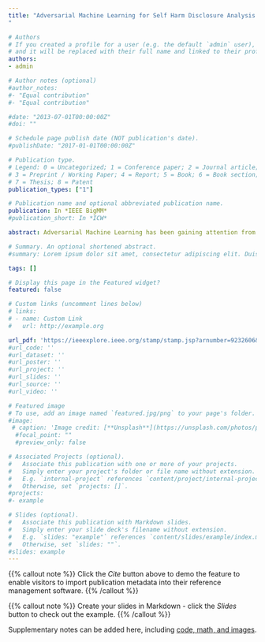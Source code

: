 ```yaml
---
title: "Adversarial Machine Learning for Self Harm Disclosure Analysis (Workshop Paper)
"

# Authors
# If you created a profile for a user (e.g. the default `admin` user), write the username (folder name) here 
# and it will be replaced with their full name and linked to their profile.
authors:
- admin

# Author notes (optional)
#author_notes:
#- "Equal contribution"
#- "Equal contribution"

#date: "2013-07-01T00:00:00Z"
#doi: ""

# Schedule page publish date (NOT publication's date).
#publishDate: "2017-01-01T00:00:00Z"

# Publication type.
# Legend: 0 = Uncategorized; 1 = Conference paper; 2 = Journal article;
# 3 = Preprint / Working Paper; 4 = Report; 5 = Book; 6 = Book section;
# 7 = Thesis; 8 = Patent
publication_types: ["1"]

# Publication name and optional abbreviated publication name.
publication: In *IEEE BigMM*
#publication_short: In *ICW*

abstract: Adversarial Machine Learning has been gaining attention from the NLP community due to low interpretability and low robustness of the current state-of-the-art systems. In this work, we study the effect of various adversarial attacks for detection of suicidal intent in social media setting. Suicide Ideation is a sensitive issue and is a leading cause of death. We show how various models are rendered useless after attacks and perform adversarial training using the most ideal attacks to improve their robustness. We also conduct several experiments with the attacks to study their effect and propose an approach for adversarial training using Generative Adversarial Networks.

# Summary. An optional shortened abstract.
#summary: Lorem ipsum dolor sit amet, consectetur adipiscing elit. Duis posuere tellus ac convallis placerat. Proin tincidunt magna sed ex sollicitudin condimentum.

tags: []

# Display this page in the Featured widget?
featured: false

# Custom links (uncomment lines below)
# links:
# - name: Custom Link
#   url: http://example.org

url_pdf: 'https://ieeexplore.ieee.org/stamp/stamp.jsp?arnumber=9232606&casa_token=o8vSX1bHocYAAAAA:9486mHEOP0_chLByrXCgMLBnvl-wzGoIvJbppIr3dBRsQJOqe1Z8zXrL9eopX_qG-wRHDCjoPr7Ljw&tag=1'
#url_code: ''
#url_dataset: ''
#url_poster: ''
#url_project: ''
#url_slides: ''
#url_source: ''
#url_video: ''

# Featured image
# To use, add an image named `featured.jpg/png` to your page's folder. 
#image:
 # caption: 'Image credit: [**Unsplash**](https://unsplash.com/photos/pLCdAaMFLTE)'
  #focal_point: ""
  #preview_only: false

# Associated Projects (optional).
#   Associate this publication with one or more of your projects.
#   Simply enter your project's folder or file name without extension.
#   E.g. `internal-project` references `content/project/internal-project/index.md`.
#   Otherwise, set `projects: []`.
#projects:
#- example

# Slides (optional).
#   Associate this publication with Markdown slides.
#   Simply enter your slide deck's filename without extension.
#   E.g. `slides: "example"` references `content/slides/example/index.md`.
#   Otherwise, set `slides: ""`.
#slides: example
---
```


{{% callout note %}}
Click the *Cite* button above to demo the feature to enable visitors to import publication metadata into their reference management software.
{{% /callout %}}

{{% callout note %}}
Create your slides in Markdown - click the *Slides* button to check out the example.
{{% /callout %}}

Supplementary notes can be added here, including [code, math, and images](https://wowchemy.com/docs/writing-markdown-latex/).
